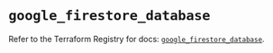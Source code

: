 # `google_firestore_database`

Refer to the Terraform Registry for docs: [`google_firestore_database`](https://registry.terraform.io/providers/hashicorp/google/6.39.0/docs/resources/firestore_database).
